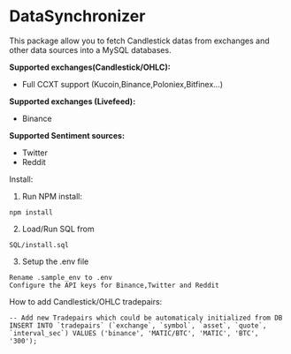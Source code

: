 # DataSynchronizer

This package allow you to fetch Candlestick datas from exchanges and other data sources into a MySQL databases.

**Supported exchanges(Candlestick/OHLC):**
- Full CCXT support (Kucoin,Binance,Poloniex,Bitfinex...)

**Supported exchanges (Livefeed):**
- Binance

**Supported Sentiment sources:**
- Twitter
- Reddit


Install:

1. Run NPM install:
```
npm install
```
2. Load/Run SQL from
```
SQL/install.sql
```
3. Setup the .env file
```
Rename .sample_env to .env
Configure the API keys for Binance,Twitter and Reddit
```

How to add Candlestick/OHLC tradepairs:

```
-- Add new Tradepairs which could be automaticaly initialized from DB
INSERT INTO `tradepairs` (`exchange`, `symbol`, `asset`, `quote`, `interval_sec`) VALUES ('binance', 'MATIC/BTC', 'MATIC', 'BTC', '300');
```